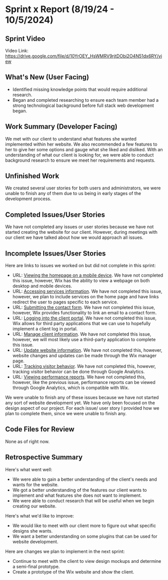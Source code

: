 # Sprint x Report (8/19/24 - 10/5/2024)
## Sprint Video
Video Link: https://drive.google.com/file/d/10YrOEY_HsWMRV9rjtDObi2O4N51dx6RY/view

## What's New (User Facing)
 * Identified missing knowledge points that would require additional research.
 * Began and completed researching to ensure each team member had a strong technological background before full stack web development began.


## Work Summary (Developer Facing)
We met with our client to understand what features she wanted implemented within her website. We also recommended a few features to her to give her some options and gauge what she liked and disliked. With an understanding of what our client is looking for, we were able to conduct background research to ensure we meet her requirements and requests.

## Unfinished Work
We created several user stories for both users and administrators, we were unable to finish any of them due to us being in early stages of the development process.

## Completed Issues/User Stories
We have not completed any issues or user stories because we have not started creating the website for our client. However, during meetings with our client we have talked about how we would approach all issues.
 
 ## Incomplete Issues/User Stories
 Here are links to issues we worked on but did not complete in this sprint:
 
 * URL: [Viewing the homepage on a mobile device](https://github.com/aanthoonyy/ACME1-BC-fullStackApp/issues/2). We have not completed this issue, however, Wix has the ability to view a webpage on both desktop and mobile devices.
 * URL: [Accessing services information](https://github.com/aanthoonyy/ACME1-BC-fullStackApp/issues/3). We have not completed this issue, however, we plan to include services on the home page and have links redirect the user to pages specific to each service.
 * URL: [Submitting the contact form](https://github.com/aanthoonyy/ACME1-BC-fullStackApp/issues/4). We have not completed this issue, however, Wix provides functionality to link an email to a contact form.
 * URL: [Logging into the client portal](https://github.com/aanthoonyy/ACME1-BC-fullStackApp/issues/5). We have not completed this issue, Wix allows for third party applications that we can use to hopefully implement a client log in portal.
 * URL: [Manage client information](https://github.com/aanthoonyy/ACME1-BC-fullStackApp/issues/9). We have not completed this issue, however, we will most likely use a third-party application to complete this issue.
 * URL: [Update website information](https://github.com/aanthoonyy/ACME1-BC-fullStackApp/issues/8). We have not completed this, however, website changes and updates can be made through the Wix manager page.
 * URL: [Tracking visitor behavior](https://github.com/aanthoonyy/ACME1-BC-fullStackApp/issues/6). We have not completed this, however, tracking visitor behavior can be done through Google Analytics.
 * URL: [Viewing performance reports](https://github.com/aanthoonyy/ACME1-BC-fullStackApp/issues/7). We have not completed this, however, like the previous issue, performance reports can be viewed through Google Analytics, which is compatible with Wix.

We were unable to finish any of these issues because we have not started any sort of website development yet. We have only been focused on the design aspect of our project. For each issue/ user story I provided how we plan to complete them, since we were unable to finish any.

## Code Files for Review
None as of right now.
 
## Retrospective Summary
Here's what went well:
  * We were able to gain a better understanding of the client's needs and wants for the website.
  * We got a better understanding of the features our client wants to implement and what features she does not want to implement.
  * We were able to conduct research that will be useful when we begin creating our website.
 
Here's what we'd like to improve:
   * We would like to meet with our client more to figure out what specific designs she wants.
   * We want a better understanding on some plugins that can be used for website development.
  
Here are changes we plan to implement in the next sprint:
   * Continue to meet with the client to view design mockups and determine a semi-final prototype.
   * Create a prototype of the Wix website and show the client.
